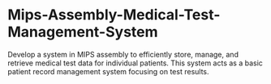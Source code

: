 # Mips-Assembly-Medical-Test-Management-System
Develop a system in MIPS assembly to efficiently store, manage, and retrieve medical test data for  individual patients. This system acts as a basic patient record management system focusing on test  results.
